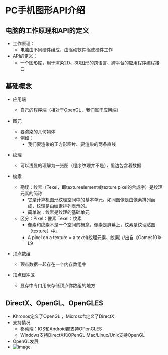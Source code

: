 # PC手机图形API介绍
## 电脑的工作原理和API的定义
* 工作原理：
  * 电脑由不同硬件组成，由驱动软件驱使硬件工作
* API的定义：
  * 一个图形库，用于渲染2D、3D图形的跨语言、跨平台的应用程序编程接口

## 基础概念
* 应用端
  * 自己的程序端（相对于OpenGL，我们属于应用端）

* 图元
  * 要渲染的几何物体
  * 例如：
    * 我们要渲染的正方形图片、要渲染的两条直线

* 纹理
  * 可以浅显的理解为一张图（程序纹理并不是），里边包含着数据

* 纹素
  * 勘误：纹素（Texel，即textureelement或texture pixel的合成字）是纹理元素的简称
    * 它是计算机图形纹理空间中的基本单元。如同图像是由像素排列而成，纹理是由纹素排列表示的。
    * 简单说：纹素是纹理的基础单元
  * 区分：Pixel：像素    Texel：纹素
    * 像素和纹素不是一个空间的概念，像素是屏幕上，纹素是纹理贴图（texture）中。
    * A pixel on a texture = a texel(纹理元素、纹素) //出自《Games101》-L9

* 顶点数组
  * 顶点数据一起存在一个内存数组中

* 顶点缓冲区
  * 显存中专门用来存储顶点你数组的地方

## DirectX、OpenGL、OpenGLES
* Khronos定义了OpenGL ，Microsoft定义了DirectX
* 支持情况   
  * 移动端：IOS和Android都支持OPenGLES
  * Windows支持DirectX和OPenGL  Mac/Linux/Unix支持OpenGL
* OpenGL发展
 * ![image](https://user-images.githubusercontent.com/74708198/236621260-ef5e2db3-f11c-4c89-aa44-b7e21b300833.png)

